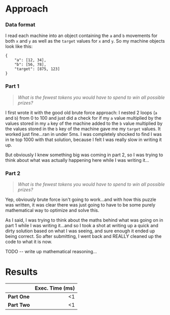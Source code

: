 # Approach
### Data format

I read each machine into an object containing the `a` and `b` movements for both `x` and `y` as well as the `target`
values for `x` and `y`. So my machine objects look like this:

```
{
	"a": [12, 34],
	"b": [56, 78],
	"target": [875, 123]
}
```


### Part 1
> _What is the fewest tokens you would have to spend to win all possible prizes?_

I first wrote it with the good old brute force approach: I nested 2 loops (`a` and `b`) from 0 to 100 and just did a check
for if my `a` value multiplied by the values stored in my `a` key of the machine added to the `b` value multiplied by the values
stored in the `b` key of the machine gave me my `target` values. It worked just fine...ran in under 5ms. I was completely
shocked to find I was in te top 1000 with that solution, because I felt I was really slow in writing it up.

But obviously I knew something big was coming in part 2, so I was trying to think about what was actually happening here
while I was writing it...

### Part 2
> _What is the fewest tokens you would have to spend to win all possible prizes?_

Yep, obviously brute force isn't going to work...and with how this puzzle was written, it was clear there was just going
to have to be some purely mathematical way to optimize and solve this.

As I said, I was trying to think about the maths behind what was going on in part 1 while I was writing it...and so
I took a shot at writing up a quick and dirty solution based on what I was seeing, and sure enough it ended up being
correct. So after submitting, I went back and REALLY cleaned up the code to what it is now.

TODO -- write up mathematical reasoning...

# Results

|              | Exec. Time (ms) |
|--------------|----------------:|
| **Part One** |              <1 |
| **Part Two** |              <1 |
